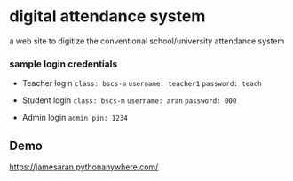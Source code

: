 # digital attendance system

a web site to digitize the conventional school/university attendance system

### sample login credentials
- Teacher login
`class: bscs-m`
`username: teacher1`
`password: teach`

- Student login
`class: bscs-m`
`username: aran`
`password: 000`

- Admin login
`admin pin: 1234`

## Demo 

https://jamesaran.pythonanywhere.com/
